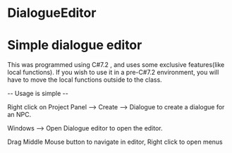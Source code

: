 # DialogueEditor
# Simple dialogue editor

This was programmed using C#7.2 , and uses some exclusive features(like local functions).
If you wish to use it in a pre-C#7.2 environment, you will have to move the local functions outside to the class.

-- Usage is simple --

Right click on Project Panel --> Create --> Dialogue to create a dialogue for an NPC.

Windows --> Open Dialogue editor to open the editor.

Drag Middle Mouse button to navigate in editor, Right click to open menus
